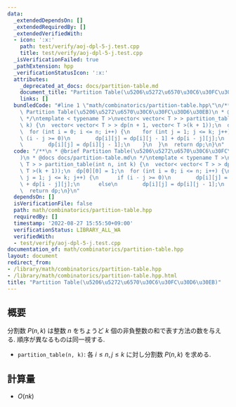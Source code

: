 ```yaml
---
data:
  _extendedDependsOn: []
  _extendedRequiredBy: []
  _extendedVerifiedWith:
  - icon: ':x:'
    path: test/verify/aoj-dpl-5-j.test.cpp
    title: test/verify/aoj-dpl-5-j.test.cpp
  _isVerificationFailed: true
  _pathExtension: hpp
  _verificationStatusIcon: ':x:'
  attributes:
    _deprecated_at_docs: docs/partition-table.md
    document_title: "Partition Table(\u5206\u5272\u6570\u30C6\u30FC\u30D6\u30EB)"
    links: []
  bundledCode: "#line 1 \"math/combinatorics/partition-table.hpp\"\n/**\n * @brief\
    \ Partition Table(\u5206\u5272\u6570\u30C6\u30FC\u30D6\u30EB)\n * @docs docs/partition-table.md\n\
    \ */\ntemplate < typename T >\nvector< vector< T > > partition_table(int n, int\
    \ k) {\n  vector< vector< T > > dp(n + 1, vector< T >(k + 1));\n  dp[0][0] = 1;\n\
    \  for (int i = 0; i <= n; i++) {\n    for (int j = 1; j <= k; j++) {\n      if\
    \ (i - j >= 0)\n        dp[i][j] = dp[i][j - 1] + dp[i - j][j];\n      else\n\
    \        dp[i][j] = dp[i][j - 1];\n    }\n  }\n  return dp;\n}\n"
  code: "/**\n * @brief Partition Table(\u5206\u5272\u6570\u30C6\u30FC\u30D6\u30EB\
    )\n * @docs docs/partition-table.md\n */\ntemplate < typename T >\nvector< vector<\
    \ T > > partition_table(int n, int k) {\n  vector< vector< T > > dp(n + 1, vector<\
    \ T >(k + 1));\n  dp[0][0] = 1;\n  for (int i = 0; i <= n; i++) {\n    for (int\
    \ j = 1; j <= k; j++) {\n      if (i - j >= 0)\n        dp[i][j] = dp[i][j - 1]\
    \ + dp[i - j][j];\n      else\n        dp[i][j] = dp[i][j - 1];\n    }\n  }\n\
    \  return dp;\n}\n"
  dependsOn: []
  isVerificationFile: false
  path: math/combinatorics/partition-table.hpp
  requiredBy: []
  timestamp: '2022-08-27 15:55:50+09:00'
  verificationStatus: LIBRARY_ALL_WA
  verifiedWith:
  - test/verify/aoj-dpl-5-j.test.cpp
documentation_of: math/combinatorics/partition-table.hpp
layout: document
redirect_from:
- /library/math/combinatorics/partition-table.hpp
- /library/math/combinatorics/partition-table.hpp.html
title: "Partition Table(\u5206\u5272\u6570\u30C6\u30FC\u30D6\u30EB)"
---
```

## 概要

分割数 $P(n, k)$ は整数 $n$ をちょうど $k$ 個の非負整数の和で表す方法の数を与える. 順序が異なるものは同一視する.

* `partition_table(n, k)`: 各 $i \leq n, j \leq k$ に対し分割数 $P(n, k)$ を求める.

## 計算量

* $O(nk)$
